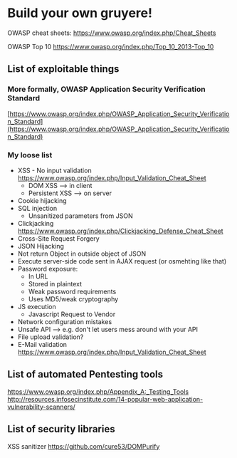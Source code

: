 # Build your own gruyere!
OWASP cheat sheets:
https://www.owasp.org/index.php/Cheat_Sheets

OWASP Top 10
https://www.owasp.org/index.php/Top_10_2013-Top_10

## List of exploitable things
### More formally, OWASP Application Security Verification Standard
[https://www.owasp.org/index.php/OWASP_Application_Security_Verification_Standard](https://www.owasp.org/index.php/OWASP_Application_Security_Verification_Standard)

### My loose list
- XSS - No input validation https://www.owasp.org/index.php/Input_Validation_Cheat_Sheet
  - DOM XSS --> in client
  - Persistent XSS --> on server
- Cookie hijacking
- SQL injection
  - Unsanitized parameters from JSON
- Clickjacking https://www.owasp.org/index.php/Clickjacking_Defense_Cheat_Sheet
- Cross-Site Request Forgery
- JSON Hijacking
- Not return Object in outside object of JSON
- Execute server-side code sent in AJAX request (or osmehting like that)
- Password exposure:
  - In URL
  - Stored in plaintext
  - Weak password requirements
  - Uses MD5/weak cryptography
- JS execution
  - Javascript Request to Vendor
- Network configuration mistakes
- Unsafe API --> e.g. don't let users mess around with your API
- File upload validation? 
- E-Mail validation https://www.owasp.org/index.php/Input_Validation_Cheat_Sheet
## List of automated Pentesting tools
https://www.owasp.org/index.php/Appendix_A:_Testing_Tools
http://resources.infosecinstitute.com/14-popular-web-application-vulnerability-scanners/

## List of security libraries
XSS sanitizer https://github.com/cure53/DOMPurify
